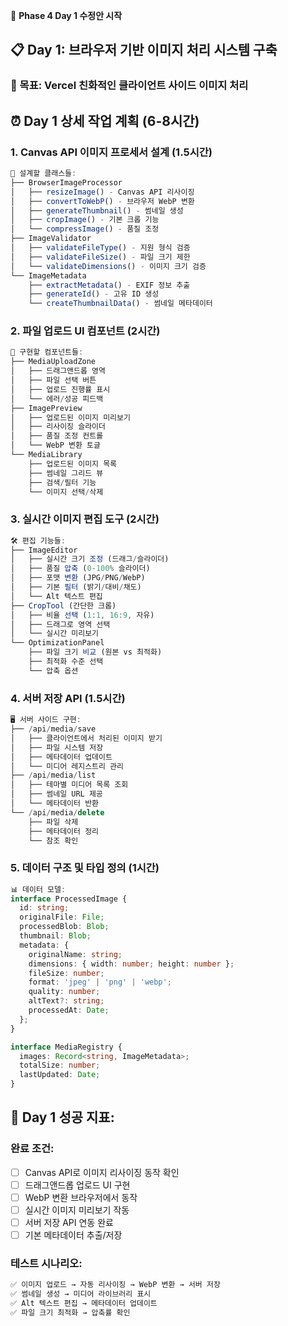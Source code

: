 🚀 **Phase 4 Day 1 수정안 시작**

## 📋 **Day 1: 브라우저 기반 이미지 처리 시스템 구축**

### **🎯 목표: Vercel 친화적인 클라이언트 사이드 이미지 처리**

## **⏰ Day 1 상세 작업 계획 (6-8시간)**

### **1. Canvas API 이미지 프로세서 설계 (1.5시간)**
```typescript
📐 설계할 클래스들:
├── BrowserImageProcessor
│   ├── resizeImage() - Canvas API 리사이징
│   ├── convertToWebP() - 브라우저 WebP 변환
│   ├── generateThumbnail() - 썸네일 생성
│   ├── cropImage() - 기본 크롭 기능
│   └── compressImage() - 품질 조정
├── ImageValidator
│   ├── validateFileType() - 지원 형식 검증
│   ├── validateFileSize() - 파일 크기 제한
│   └── validateDimensions() - 이미지 크기 검증
└── ImageMetadata
    ├── extractMetadata() - EXIF 정보 추출
    ├── generateId() - 고유 ID 생성
    └── createThumbnailData() - 썸네일 메타데이터
```

### **2. 파일 업로드 UI 컴포넌트 (2시간)**
```typescript
🎨 구현할 컴포넌트들:
├── MediaUploadZone
│   ├── 드래그앤드롭 영역
│   ├── 파일 선택 버튼
│   ├── 업로드 진행률 표시
│   └── 에러/성공 피드백
├── ImagePreview
│   ├── 업로드된 이미지 미리보기
│   ├── 리사이징 슬라이더
│   ├── 품질 조정 컨트롤
│   └── WebP 변환 토글
└── MediaLibrary
    ├── 업로드된 이미지 목록
    ├── 썸네일 그리드 뷰
    ├── 검색/필터 기능
    └── 이미지 선택/삭제
```

### **3. 실시간 이미지 편집 도구 (2시간)**
```typescript
🛠️ 편집 기능들:
├── ImageEditor
│   ├── 실시간 크기 조정 (드래그/슬라이더)
│   ├── 품질 압축 (0-100% 슬라이더)
│   ├── 포맷 변환 (JPG/PNG/WebP)
│   ├── 기본 필터 (밝기/대비/채도)
│   └── Alt 텍스트 편집
├── CropTool (간단한 크롭)
│   ├── 비율 선택 (1:1, 16:9, 자유)
│   ├── 드래그로 영역 선택
│   └── 실시간 미리보기
└── OptimizationPanel
    ├── 파일 크기 비교 (원본 vs 최적화)
    ├── 최적화 수준 선택
    └── 압축 옵션
```

### **4. 서버 저장 API (1.5시간)**
```typescript
🖥️ 서버 사이드 구현:
├── /api/media/save
│   ├── 클라이언트에서 처리된 이미지 받기
│   ├── 파일 시스템 저장
│   ├── 메타데이터 업데이트
│   └── 미디어 레지스트리 관리
├── /api/media/list
│   ├── 테마별 미디어 목록 조회
│   ├── 썸네일 URL 제공
│   └── 메타데이터 반환
└── /api/media/delete
    ├── 파일 삭제
    ├── 메타데이터 정리
    └── 참조 확인
```

### **5. 데이터 구조 및 타입 정의 (1시간)**
```typescript
📊 데이터 모델:
interface ProcessedImage {
  id: string;
  originalFile: File;
  processedBlob: Blob;
  thumbnail: Blob;
  metadata: {
    originalName: string;
    dimensions: { width: number; height: number };
    fileSize: number;
    format: 'jpeg' | 'png' | 'webp';
    quality: number;
    altText?: string;
    processedAt: Date;
  };
}

interface MediaRegistry {
  images: Record<string, ImageMetadata>;
  totalSize: number;
  lastUpdated: Date;
}
```

## **🎯 Day 1 성공 지표:**

### **완료 조건:**
- [ ] Canvas API로 이미지 리사이징 동작 확인
- [ ] 드래그앤드롭 업로드 UI 구현
- [ ] WebP 변환 브라우저에서 동작
- [ ] 실시간 이미지 미리보기 작동
- [ ] 서버 저장 API 연동 완료
- [ ] 기본 메타데이터 추출/저장

### **테스트 시나리오:**
```typescript
✅ 이미지 업로드 → 자동 리사이징 → WebP 변환 → 서버 저장
✅ 썸네일 생성 → 미디어 라이브러리 표시
✅ Alt 텍스트 편집 → 메타데이터 업데이트
✅ 파일 크기 최적화 → 압축률 확인
```

